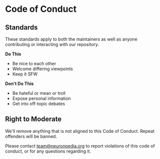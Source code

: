# Code of Conduct

## Standards

These standards apply to both the maintainers as well as anyone contributing or interacting with our repository.

**Do This**

- Be nice to each other
- Welcome differing viewpoints
- Keep it SFW

**Don't Do This**

- Be hateful or mean or troll
- Expose personal information
- Get into off-topic debates

## Right to Moderate

We'll remove anything that is not aligned to this Code of Conduct. Repeat offenders will be banned.

Please contact <team@neuronpedia.org> to report violations of this code of conduct, or for any questions regarding it.
